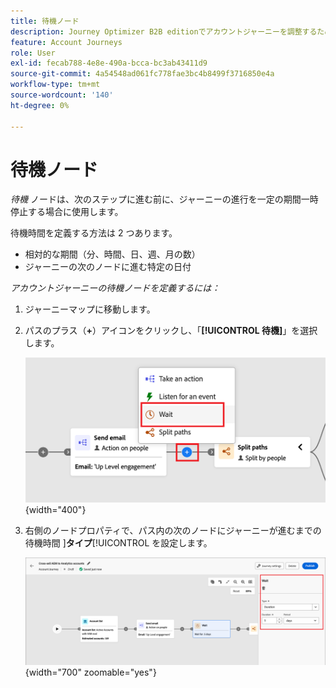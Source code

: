 ```yaml
---
title: 待機ノード
description: Journey Optimizer B2B editionでアカウントジャーニーを調整するために使用できる待機ノードタイプについて説明します。
feature: Account Journeys
role: User
exl-id: fecab788-4e8e-490a-bcca-bc3ab43411d9
source-git-commit: 4a54548ad061fc778fae3bc4b8499f3716850e4a
workflow-type: tm+mt
source-wordcount: '140'
ht-degree: 0%

---
```


# 待機ノード

_待機_ ノードは、次のステップに進む前に、ジャーニーの進行を一定の期間一時停止する場合に使用します。

待機時間を定義する方法は 2 つあります。

* 相対的な期間（分、時間、日、週、月の数）
* ジャーニーの次のノードに進む特定の日付

_アカウントジャーニーの待機ノードを定義するには：_

1. ジャーニーマップに移動します。

1. パスのプラス（**+**）アイコンをクリックし、「**[!UICONTROL 待機]**」を選択します。

   ![ ジャーニーノードの追加 – 待機 ](./assets/add-node-wait.png){width="400"}

1. 右側のノードプロパティで、パス内の次のノードにジャーニーが進むまでの待機時間 ]**タイプ**[!UICONTROL  を設定します。

   ![ジャーニーノード – 待機 ](./assets/node-wait.png){width="700" zoomable="yes"}
